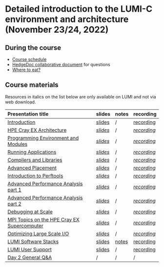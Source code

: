 # Detailed introduction to the LUMI-C environment and architecture (November 23/24, 2022)

## During the course

-   [Course schedule](schedule.md)
-   [HedgeDoc collaborative document](https://md.sigma2.no/lumi-c-brussels) for questions
-   [Where to eat?](where_to_eat.md)


## Course materials

Resources in italics on the list below are only available on LUMI and not via web download.

| Presentation title | slides | notes | recording |
|:-------------------|:-------|:------|:----------|
| [Introduction](extra_00_Introduction.md) | [slides](https://462000265.lumidata.eu/peap-q-20221123/files/00_LUST_Course_intro.pdf) | / | [recording](extra_00_Introduction.md) |
| [HPE Cray EX Architecture](extra_01_HPE_Cray_EX_Architecture.md) | *[slides](extra_01_HPE_Cray_EX_Architecture.md)* | / | *[recording](extra_01_HPE_Cray_EX_Architecture.md)* |
| [Programming Environment and Modules](extra_02_Programming_Environment_and_Modules.md) | *[slides](extra_02_Programming_Environment_and_Modules.md)* | / | *[recording](extra_02_Programming_Environment_and_Modules.md)* |
| [Running Applications](extra_03_Running_Applications_Slurm.md) | *[slides](extra_03_Running_Applications_Slurm.md)* | / | *[recording](extra_03_Running_Applications_Slurm.md)* |
| [Compilers and Libraries](extra_04_Compilers_and_Libraries.md) | *[slides](extra_04_Compilers_and_Libraries.md)* | / | *[recording](extra_04_Compilers_and_Libraries.md)* |
| [Advanced Placement](extra_05_Advanced_Placement.md) | *[slides](extra_05_Advanced_Placement.md)* | / | *[recording](extra_05_Advanced_Placement.md)* |
| [Introduction to Perftools](extra_06_introduction_to_perftools.md) | *[slides](extra_06_introduction_to_perftools.md)* | / | *[recording](extra_06_introduction_to_perftools.md)* | 
| [Advanced Performance Analysis part 1](extra_07_advanced_performance_analysis_part1.md) | *[slides](extra_07_advanced_performance_analysis_part1.md)* | / | *[recording](extra_07_advanced_performance_analysis_part1.md)* |
| [Advanced Performance Analysis part 2](extra_08_advanced_performance_analysis_part2.md) | *[slides](extra_08_advanced_performance_analysis_part2.md)* | / | *[recording](extra_08_advanced_performance_analysis_part2.md)* | 
| [Debugging at Scale](extra_09_debugging_at_scale.md) | *[slides](extra_09_debugging_at_scale.md)* | / | *[recording](extra_09_debugging_at_scale.md)* | 
| [MPI Topics on the HPE Cray EX Supercomputer](extra_11_cray_mpi_MPMD_short.md) | *[slides](extra_11_cray_mpi_MPMD_short.md)* | / | *[recording](extra_11_cray_mpi_MPMD_short.md)* |
| [Optimizing Large Scale I/O](extra_12_IO_short_LUMI.md) | *[slides](extra_12_IO_short_LUMI.md)* | / | *[recording](extra_12_IO_short_LUMI.md)* | 
| [LUMI Software Stacks](extra_13_LUMI_Software_Stacks.md) | [slides](https://462000265.lumidata.eu/peap-q-20221123/files/13_LUST_LUMI_Software.pdf) | [notes](notes_13_LUMI_Software_Stacks.md) | [recording](extra_13_LUMI_Software_Stacks.md) |
| [LUMI User Support](extra_14_LUMI_User_Support.md) | [slides](https://462000265.lumidata.eu/peap-q-20221123/files/14_LUST_LUMI_Support.pdf) | / | [recording](extra_14_LUMI_User_Support.md) |
| [Day 2 General Q&A](extra_15_Day_2_QandA.md) | / | / | / |
 